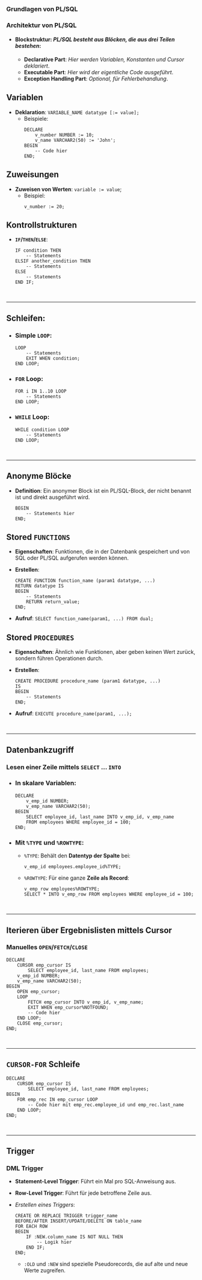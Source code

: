 ### Grundlagen von PL/SQL
### Architektur von PL/SQL
- #### Blockstruktur: *PL/SQL besteht aus Blöcken, die aus drei Teilen bestehen*:
  - **Declarative Part**: *Hier werden Variablen, Konstanten und Cursor deklariert*.
  - **Executable Part**: *Hier wird der eigentliche Code ausgeführt*.
  - **Exception Handling Part**: *Optional, für Fehlerbehandlung*.

## Variablen
- **Deklaration**: `VARIABLE_NAME datatype [:= value];`
  - Beispiele:
    ```plsql
    DECLARE
        v_number NUMBER := 10;
        v_name VARCHAR2(50) := 'John';
    BEGIN
        -- Code hier
    END;
    ```

## Zuweisungen
- **Zuweisen von Werten**: `variable := value`;
  - Beispiel:
    ```plsql
    v_number := 20;
    ```

## Kontrollstrukturen
- **`IF`/`THEN`/`ELSE`**:
  ```plsql
  IF condition THEN
      -- Statements
  ELSIF another_condition THEN
      -- Statements
  ELSE
      -- Statements
  END IF;
  ```

<br>

---
## Schleifen:
  - ### Simple `LOOP`: 
    ```plsql
    LOOP
        -- Statements
        EXIT WHEN condition;
    END LOOP;
    ```

  - ### `FOR` Loop: 
    ```plsql
    FOR i IN 1..10 LOOP
        -- Statements
    END LOOP;
    ```

  - ### `WHILE` Loop:
    ```plsql
    WHILE condition LOOP
        -- Statements
    END LOOP;
    ```

<br>

---
## Anonyme Blöcke

- **Definition**: Ein anonymer Block ist ein PL/SQL-Block, der nicht benannt ist und direkt ausgeführt wird.
  ```plsql
  BEGIN
      -- Statements hier
  END;
  ```

## Stored `FUNCTIONS`
- **Eigenschaften**: Funktionen, die in der Datenbank gespeichert und von SQL oder PL/SQL aufgerufen werden können.

- **Erstellen**:  
 
  ```plsql
  CREATE FUNCTION function_name (param1 datatype, ...)
  RETURN datatype IS
  BEGIN
      -- Statements
      RETURN return_value;
  END;
  ```

- **Aufruf**: `SELECT function_name(param1, ...) FROM dual;`

## Stored `PROCEDURES`  
- **Eigenschaften**: Ähnlich wie Funktionen, aber geben keinen Wert zurück, sondern führen Operationen durch.  
  
- **Erstellen**:  
  ```plsql
  CREATE PROCEDURE procedure_name (param1 datatype, ...)
  IS
  BEGIN
      -- Statements
  END;
  ```
- **Aufruf**: `EXECUTE procedure_name(param1, ...);`

<br>

---
## Datenbankzugriff
### Lesen einer Zeile mittels `SELECT` ... `INTO`
- ### In skalare Variablen:
  ```plsql
  DECLARE
      v_emp_id NUMBER;
      v_emp_name VARCHAR2(50);
  BEGIN
      SELECT employee_id, last_name INTO v_emp_id, v_emp_name
      FROM employees WHERE employee_id = 100;
  END;
  ```

- ### Mit `%TYPE` und `%ROWTYPE`:
  - `%TYPE`: Behält den **Datentyp der Spalte** bei:
    ```plsql
    v_emp_id employees.employee_id%TYPE;
    ```

  - `%ROWTYPE`: Für eine ganze **Zeile als Record**:
    ```plsql
    v_emp_row employees%ROWTYPE;
    SELECT * INTO v_emp_row FROM employees WHERE employee_id = 100;
    ```
<br>

---
## Iterieren über Ergebnislisten mittels Cursor
### Manuelles `OPEN`/`FETCH`/`CLOSE`
  ```plsql
  DECLARE
      CURSOR emp_cursor IS
          SELECT employee_id, last_name FROM employees;
      v_emp_id NUMBER;
      v_emp_name VARCHAR2(50);
  BEGIN
      OPEN emp_cursor;
      LOOP
          FETCH emp_cursor INTO v_emp_id, v_emp_name;
          EXIT WHEN emp_cursor%NOTFOUND;
          -- Code hier
      END LOOP;
      CLOSE emp_cursor;
  END;
  ```

<br>

---
## `CURSOR-FOR` Schleife
  ```plsql
  DECLARE
      CURSOR emp_cursor IS
          SELECT employee_id, last_name FROM employees;
  BEGIN
      FOR emp_rec IN emp_cursor LOOP
          -- Code hier mit emp_rec.employee_id und emp_rec.last_name
      END LOOP;
  END;
  ```
  
  <br>
  
---
## Trigger
### DML Trigger
- **Statement-Level Trigger**: Führt ein Mal pro SQL-Anweisung aus.
- **Row-Level Trigger**: Führt für jede betroffene Zeile aus.
- *Erstellen eines Triggers*:

  ```plsql
  CREATE OR REPLACE TRIGGER trigger_name
  BEFORE/AFTER INSERT/UPDATE/DELETE ON table_name
  FOR EACH ROW
  BEGIN
      IF :NEW.column_name IS NOT NULL THEN
          -- Logik hier
      END IF;
  END;
  ```
  - `:OLD` und `:NEW` sind spezielle Pseudorecords, die auf alte und neue Werte zugreifen.
